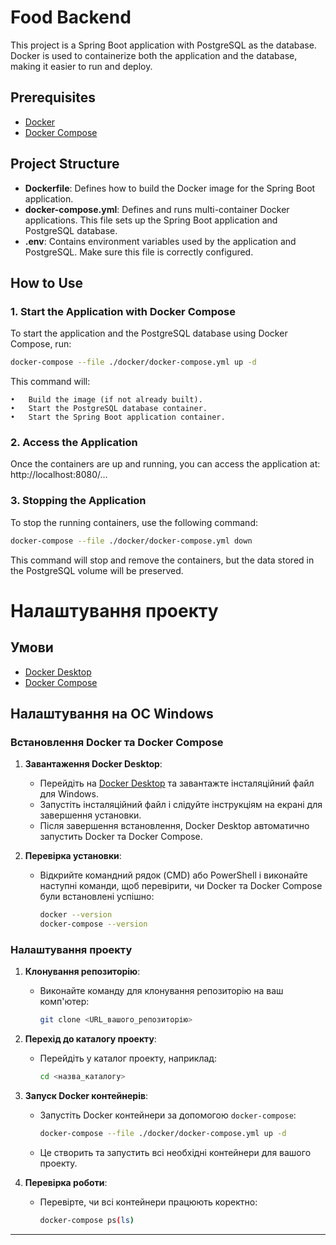 # Food Backend

This project is a Spring Boot application with PostgreSQL as the database. Docker is used to containerize both the application and the database, making it easier to run and deploy.

## Prerequisites

- [Docker](https://www.docker.com/)
- [Docker Compose](https://docs.docker.com/compose/)

## Project Structure

- **Dockerfile**: Defines how to build the Docker image for the Spring Boot application.
- **docker-compose.yml**: Defines and runs multi-container Docker applications. This file sets up the Spring Boot application and PostgreSQL database.
- **.env**: Contains environment variables used by the application and PostgreSQL. Make sure this file is correctly configured.

## How to Use

### 1. Start the Application with Docker Compose

To start the application and the PostgreSQL database using Docker Compose, run:

```bash
docker-compose --file ./docker/docker-compose.yml up -d
```

This command will:

	•	Build the image (if not already built).
	•	Start the PostgreSQL database container.
	•	Start the Spring Boot application container.

### 2. Access the Application

Once the containers are up and running, you can access the application at:
http://localhost:8080/...

### 3. Stopping the Application

To stop the running containers, use the following command:

```bash
docker-compose --file ./docker/docker-compose.yml down
```

This command will stop and remove the containers, but the data stored in the PostgreSQL volume will be preserved.




# Налаштування проекту

## Умови

- [Docker Desktop](https://www.docker.com/products/docker-desktop)
- [Docker Compose](https://docs.docker.com/compose/install/)

## Налаштування на ОС Windows

### Встановлення Docker та Docker Compose

1. **Завантаження Docker Desktop**:
    - Перейдіть на [Docker Desktop](https://www.docker.com/products/docker-desktop) та завантажте інсталяційний файл для Windows.
    - Запустіть інсталяційний файл і слідуйте інструкціям на екрані для завершення установки.
    - Після завершення встановлення, Docker Desktop автоматично запустить Docker та Docker Compose.

2. **Перевірка установки**:
    - Відкрийте командний рядок (CMD) або PowerShell і виконайте наступні команди, щоб перевірити, чи Docker та Docker Compose були встановлені успішно:

      ```bash
      docker --version
      docker-compose --version
      ```

### Налаштування проекту

1. **Клонування репозиторію**:
    - Виконайте команду для клонування репозиторію на ваш комп'ютер:

      ```bash
      git clone <URL_вашого_репозиторію>
      ```

2. **Перехід до каталогу проекту**:
    - Перейдіть у каталог проекту, наприклад:

      ```bash
      cd <назва_каталогу>
      ```

3. **Запуск Docker контейнерів**:
    - Запустіть Docker контейнери за допомогою `docker-compose`:

      ```bash
      docker-compose --file ./docker/docker-compose.yml up -d
      ```

    - Це створить та запустить всі необхідні контейнери для вашого проекту.

4. **Перевірка роботи**:
    - Перевірте, чи всі контейнери працюють коректно:

      ```bash
      docker-compose ps(ls)
      ```

---
